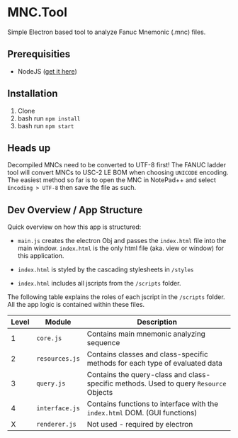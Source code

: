 # MNC.Tool

Simple Electron based tool to analyze Fanuc Mnemonic (.mnc) files.

## Prerequisities

- NodeJS ([get it here](https://nodejs.org/en/download/))

## Installation

1. Clone
2. bash run `npm install`
3. bash run `npm start`

## Heads up

Decompiled MNCs need to be converted to UTF-8 first!
The FANUC ladder tool will convert MNCs to USC-2 LE BOM when choosing `UNICODE` encoding.
The easiest method so far is to open the MNC in NotePad++ and select `Encoding > UTF-8` then
save the file as such.

## Dev Overview / App Structure

Quick overview on how this app is structured:

- `main.js` creates the electron Obj and passes the `index.html` file into the main window. `index.html` is the only
html file (aka. view or window) for this application.

- `index.html` is styled by the cascading stylesheets in `/styles`

- `index.html` includes all jscripts from the `/scripts` folder.

The following table explains the roles of each jscript in the `/scripts` folder. All the app logic is contained within these files.

Level | Module | Description
---|---|---
1|`core.js`|Contains main mnemonic analyzing sequence
2|`resources.js`|Contains classes and class-specific methods for each type of evaluated data
3|`query.js`|Contains the query-class and class-specific methods. Used to query `Resource` Objects
4|`interface.js`|Contains functions to interface with the `index.html` DOM. (GUI functions)
X|`renderer.js`|Not used - required by electron
